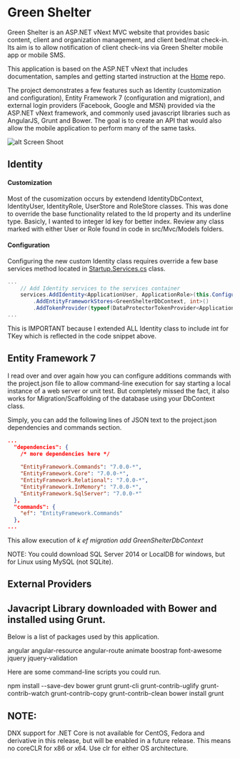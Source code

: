 Green Shelter
===
Green Shelter is an ASP.NET vNext MVC website that provides basic content, client and organization management, and client bed/mat check-in. Its aim is to allow notification of  client check-ins via Green Shelter mobile app or mobile SMS.

This application is based on the ASP.NET vNext that includes documentation, samples and getting started instruction at the [Home](https://github.com/aspnet/home) repo.

The project demonstrates a few features such as Identity (customization and configuration), Entity Framework 7 (configuration and migration), and external login providers (Facebook, Google and MSN) provided via the ASP.NET vNext framework, and commonly used javascript libraries such as AngularJS, Grunt and Bower. The goal is to create an API that would also allow the mobile application to perform many of the same tasks. 

![alt Screen Shoot](https://raw.githubusercontent.com/kscott5/GreenShelter/master/wwwroot/images/screenshot1.jpg)

Identity 
---------
#### Customization
Most of the cusomization occurs by extendend IdentityDbContext, IdentityUser, IdentityRole, UserStore and RoleStore classes. This was done to override the base functionality related to the Id property and its underline type. Basicly, I wanted to integer Id key for better index. Review any class marked with either User or Role found in code in src/Mvc/Models folders.

#### Configuration
Configuring the new custom Identity class requires override a few base services method located in [Startup.Services.cs](./App_Startup/Startup.Services.cs) class. 
```c#
...
	// Add Identity services to the services container
	services.AddIdentity<ApplicationUser, ApplicationRole>(this.Configuration())
		.AddEntityFrameworkStores<GreenShelterDbContext, int>()
		.AddTokenProvider(typeof(DataProtectorTokenProvider<ApplicationUser>));
...
```				

This is IMPORTANT because I extended ALL Identity class to include int for TKey which is reflected in the code snippet above.

Entity Framework 7
-------
I read over and over again how you can configure additions commands with the project.json file to allow command-line execution for say starting a local instance of a web server or unit test. But completely missed the fact, it also works for Migration/Scaffolding of the database using your DbContext class.

Simply, you can add the following lines of JSON text to the project.json dependencies and commands section. 

```json
...
  "dependencies": {
    /* more dependencies here */
	
	"EntityFramework.Commands": "7.0.0-*",
    "EntityFramework.Core": "7.0.0-*",
    "EntityFramework.Relational": "7.0.0-*",
    "EntityFramework.InMemory": "7.0.0-*",
    "EntityFramework.SqlServer": "7.0.0-*"
  },
  "commands": {
	"ef": "EntityFramework.Commands"
  },
...
```

This allow execution of *k ef migration add GreenShelterDbContext*

NOTE: You could download SQL Server 2014 or LocalDB for windows, but for Linux using MySQL (not SQLite).
 

External Providers
-------

Javacript Library downloaded with Bower and installed using Grunt.
--------
Below is a list of packages used by this application. 

angular
angular-resource
angular-route
animate
boostrap
font-awesome
jquery
jquery-validation


Here are some command-line scripts you could run.

npm install --save-dev bower grunt grunt-cli grunt-contrib-uglify grunt-contrib-watch grunt-contrib-copy grunt-contrib-clean
bower install
grunt 

NOTE: 
--------
DNX support for .NET Core is not available for CentOS, Fedora and derivative in this release, but will be enabled in a future release.
This means no coreCLR for x86 or x64. Use clr for either OS architecture.